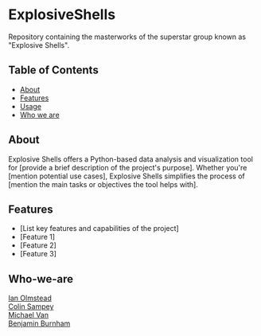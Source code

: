 # ExplosiveShells
Repository containing the masterworks of the superstar group known as "Explosive Shells". 

## Table of Contents

- [About](#about)
- [Features](#features)
- [Usage](#usage)
- [Who we are](#Who-we-are)

## About

Explosive Shells offers a Python-based data analysis and visualization tool for [provide a brief description of the project's purpose]. Whether you're [mention potential use cases], Explosive Shells simplifies the process of [mention the main tasks or objectives the tool helps with].

## Features

- [List key features and capabilities of the project]
- [Feature 1]
- [Feature 2]
- [Feature 3]

## Who-we-are
[Ian Olmstead](https://www.linkedin.com/in/ubermensch/)</br>
[Colin Sampey](https://www.linkedin.com/in/colin-sampey/)</br>
[Michael Van](https://www.linkedin.com/in/atmichaelvan/)</br>
[Benjamin Burnham](https://www.linkedin.com/in/benjamin-j-burnham/)</br>

